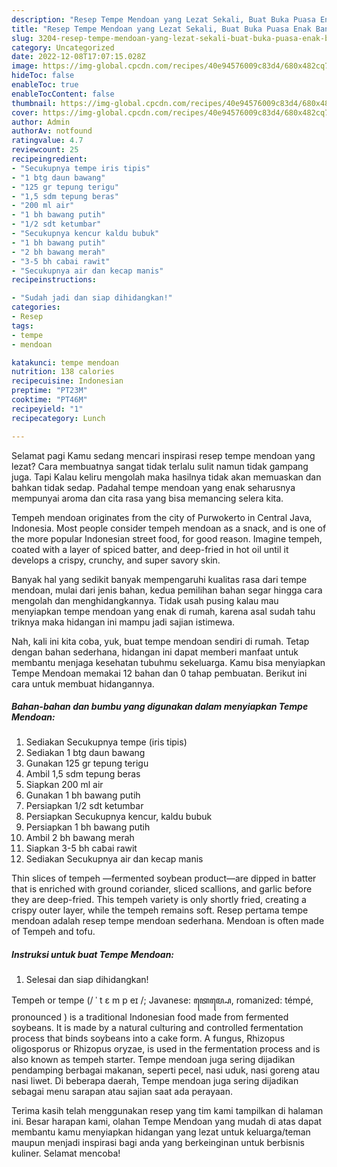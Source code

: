 ```yaml
---
description: "Resep Tempe Mendoan yang Lezat Sekali, Buat Buka Puasa Enak Banget"
title: "Resep Tempe Mendoan yang Lezat Sekali, Buat Buka Puasa Enak Banget"
slug: 3204-resep-tempe-mendoan-yang-lezat-sekali-buat-buka-puasa-enak-banget
category: Uncategorized
date: 2022-12-08T17:07:15.028Z
image: https://img-global.cpcdn.com/recipes/40e94576009c83d4/680x482cq70/tempe-mendoan-foto-resep-utama.jpg
hideToc: false
enableToc: true
enableTocContent: false
thumbnail: https://img-global.cpcdn.com/recipes/40e94576009c83d4/680x482cq70/tempe-mendoan-foto-resep-utama.jpg
cover: https://img-global.cpcdn.com/recipes/40e94576009c83d4/680x482cq70/tempe-mendoan-foto-resep-utama.jpg
author: Admin
authorAv: notfound
ratingvalue: 4.7
reviewcount: 25
recipeingredient:
- "Secukupnya tempe iris tipis"
- "1 btg daun bawang"
- "125 gr tepung terigu"
- "1,5 sdm tepung beras"
- "200 ml air"
- "1 bh bawang putih"
- "1/2 sdt ketumbar"
- "Secukupnya kencur kaldu bubuk"
- "1 bh bawang putih"
- "2 bh bawang merah"
- "3-5 bh cabai rawit"
- "Secukupnya air dan kecap manis"
recipeinstructions:

- "Sudah jadi dan siap dihidangkan!"
categories:
- Resep
tags:
- tempe
- mendoan

katakunci: tempe mendoan 
nutrition: 138 calories
recipecuisine: Indonesian
preptime: "PT23M"
cooktime: "PT46M"
recipeyield: "1"
recipecategory: Lunch

---
```



Selamat pagi Kamu sedang mencari inspirasi resep tempe mendoan yang lezat? Cara membuatnya sangat tidak terlalu sulit namun tidak gampang juga. Tapi Kalau keliru mengolah maka hasilnya tidak akan memuaskan dan bahkan tidak sedap. Padahal tempe mendoan yang enak seharusnya mempunyai aroma dan cita rasa yang bisa memancing selera kita.


Tempeh mendoan originates from the city of Purwokerto in Central Java, Indonesia. Most people consider tempeh mendoan as a snack, and is one of the more popular Indonesian street food, for good reason. Imagine tempeh, coated with a layer of spiced batter, and deep-fried in hot oil until it develops a crispy, crunchy, and super savory skin.

Banyak hal yang sedikit banyak mempengaruhi kualitas rasa dari tempe mendoan, mulai dari jenis bahan, kedua pemilihan bahan segar hingga cara mengolah dan menghidangkannya. Tidak usah pusing kalau mau menyiapkan tempe mendoan yang enak di rumah, karena asal sudah tahu triknya maka hidangan ini mampu jadi sajian istimewa.


Nah, kali ini kita coba, yuk, buat tempe mendoan sendiri di rumah. Tetap dengan bahan sederhana, hidangan ini dapat memberi manfaat untuk membantu menjaga kesehatan tubuhmu sekeluarga. Kamu bisa menyiapkan Tempe Mendoan memakai 12 bahan dan 0 tahap pembuatan. Berikut ini cara untuk membuat hidangannya.

<!--inarticleads1-->

##### Bahan-bahan dan bumbu yang digunakan dalam menyiapkan Tempe Mendoan:

1. Sediakan Secukupnya tempe (iris tipis)
1. Sediakan 1 btg daun bawang
1. Gunakan 125 gr tepung terigu
1. Ambil 1,5 sdm tepung beras
1. Siapkan 200 ml air
1. Gunakan 1 bh bawang putih
1. Persiapkan 1/2 sdt ketumbar
1. Persiapkan Secukupnya kencur, kaldu bubuk
1. Persiapkan 1 bh bawang putih
1. Ambil 2 bh bawang merah
1. Siapkan 3-5 bh cabai rawit
1. Sediakan Secukupnya air dan kecap manis


Thin slices of tempeh —fermented soybean product—are dipped in batter that is enriched with ground coriander, sliced scallions, and garlic before they are deep-fried. This tempeh variety is only shortly fried, creating a crispy outer layer, while the tempeh remains soft. Resep pertama tempe mendoan adalah resep tempe mendoan sederhana. Mendoan is often made of Tempeh and tofu. 

<!--inarticleads2-->

##### Instruksi untuk buat Tempe Mendoan:


1. Selesai dan siap dihidangkan!

Tempeh or tempe (/ ˈ t ɛ m p eɪ /; Javanese: ꦠꦺꦩ꧀ꦥꦺ, romanized: témpé, pronounced ) is a traditional Indonesian food made from fermented soybeans. It is made by a natural culturing and controlled fermentation process that binds soybeans into a cake form. A fungus, Rhizopus oligosporus or Rhizopus oryzae, is used in the fermentation process and is also known as tempeh starter. Tempe mendoan juga sering dijadikan pendamping berbagai makanan, seperti pecel, nasi uduk, nasi goreng atau nasi liwet. Di beberapa daerah, Tempe mendoan juga sering dijadikan sebagai menu sarapan atau sajian saat ada perayaan. 

Terima kasih telah menggunakan resep yang tim kami tampilkan di halaman ini. Besar harapan kami, olahan Tempe Mendoan yang mudah di atas dapat membantu kamu menyiapkan hidangan yang lezat untuk keluarga/teman maupun menjadi inspirasi bagi anda yang berkeinginan untuk berbisnis kuliner. Selamat mencoba!
